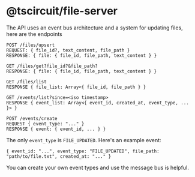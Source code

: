 # @tscircuit/file-server

The API uses an event bus architecture and a system for updating files, here are the endpoints

```
POST /files/upsert
REQUEST: { file_id?, text_content, file_path }
RESPONSE: { file: { file_id, file_path, text_content } }

GET /files/get?file_id?&file_path?
RESPONSE: { file: { file_id, file_path, text_content } }

GET /files/list
RESPONSE { file_list: Array<{ file_id, file_path } }

GET /events/list?since=<iso timestamp>
RESPONSE { event_list: Array<{ event_id, created_at, event_type, ... }> }

POST /events/create
REQUEST { event_type: "..." }
RESPONSE { event: { event_id, ... } }
```

The only `event_type` is `FILE_UPDATED`. Here's an example event:

`{ event_id: "...", event_type: "FILE_UPDATED", file_path: "path/to/file.txt", created_at: "..." }`

You can create your own event types and use the message bus is helpful.
